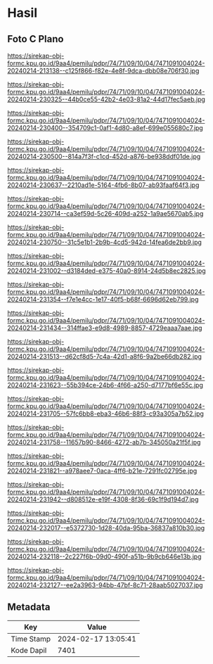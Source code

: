 # Hasil

## Foto C Plano

https://sirekap-obj-formc.kpu.go.id/9aa4/pemilu/pdpr/74/71/09/10/04/7471091004024-20240214-213138--c125f866-f82e-4e8f-9dca-dbb08e706f30.jpg

https://sirekap-obj-formc.kpu.go.id/9aa4/pemilu/pdpr/74/71/09/10/04/7471091004024-20240214-230325--44b0ce55-42b2-4e03-81a2-44d17fec5aeb.jpg

https://sirekap-obj-formc.kpu.go.id/9aa4/pemilu/pdpr/74/71/09/10/04/7471091004024-20240214-230400--354709c1-0af1-4d80-a8ef-699e055680c7.jpg

https://sirekap-obj-formc.kpu.go.id/9aa4/pemilu/pdpr/74/71/09/10/04/7471091004024-20240214-230500--814a7f3f-c1cd-452d-a876-be938ddf01de.jpg

https://sirekap-obj-formc.kpu.go.id/9aa4/pemilu/pdpr/74/71/09/10/04/7471091004024-20240214-230637--2210ad1e-5164-4fb6-8b07-ab93faaf64f3.jpg

https://sirekap-obj-formc.kpu.go.id/9aa4/pemilu/pdpr/74/71/09/10/04/7471091004024-20240214-230714--ca3ef59d-5c26-409d-a252-1a9ae5670ab5.jpg

https://sirekap-obj-formc.kpu.go.id/9aa4/pemilu/pdpr/74/71/09/10/04/7471091004024-20240214-230750--31c5e1b1-2b9b-4cd5-942d-14fea6de2bb9.jpg

https://sirekap-obj-formc.kpu.go.id/9aa4/pemilu/pdpr/74/71/09/10/04/7471091004024-20240214-231002--d3184ded-e375-40a0-8914-24d5b8ec2825.jpg

https://sirekap-obj-formc.kpu.go.id/9aa4/pemilu/pdpr/74/71/09/10/04/7471091004024-20240214-231354--f7e1e4cc-1e17-40f5-b68f-6696d62eb799.jpg

https://sirekap-obj-formc.kpu.go.id/9aa4/pemilu/pdpr/74/71/09/10/04/7471091004024-20240214-231434--314ffae3-e9d8-4989-8857-4729eaaa7aae.jpg

https://sirekap-obj-formc.kpu.go.id/9aa4/pemilu/pdpr/74/71/09/10/04/7471091004024-20240214-231513--d62cf8d5-7c4a-42d1-a8f6-9a2be66db282.jpg

https://sirekap-obj-formc.kpu.go.id/9aa4/pemilu/pdpr/74/71/09/10/04/7471091004024-20240214-231623--55b394ce-24b6-4f66-a250-d7177bf6e55c.jpg

https://sirekap-obj-formc.kpu.go.id/9aa4/pemilu/pdpr/74/71/09/10/04/7471091004024-20240214-231705--57fc6bb8-eba3-46b6-88f3-c93a305a7b52.jpg

https://sirekap-obj-formc.kpu.go.id/9aa4/pemilu/pdpr/74/71/09/10/04/7471091004024-20240214-231758--11657b90-8466-4272-ab7b-345050a21f5f.jpg

https://sirekap-obj-formc.kpu.go.id/9aa4/pemilu/pdpr/74/71/09/10/04/7471091004024-20240214-231821--a978aee7-0aca-4ff6-b21e-7291fc02795e.jpg

https://sirekap-obj-formc.kpu.go.id/9aa4/pemilu/pdpr/74/71/09/10/04/7471091004024-20240214-231942--d808512e-e19f-4308-8f36-69c1f9d194d7.jpg

https://sirekap-obj-formc.kpu.go.id/9aa4/pemilu/pdpr/74/71/09/10/04/7471091004024-20240214-232017--e5372730-1d28-40da-95ba-36837a810b30.jpg

https://sirekap-obj-formc.kpu.go.id/9aa4/pemilu/pdpr/74/71/09/10/04/7471091004024-20240214-232118--2c227f6b-09d0-490f-a51b-9b9cb646e13b.jpg

https://sirekap-obj-formc.kpu.go.id/9aa4/pemilu/pdpr/74/71/09/10/04/7471091004024-20240214-232127--ee2a3963-94bb-47bf-8c71-28aab5027037.jpg


## Metadata

| Key        | Value               |
| ---------- | ------------------- |
| Time Stamp | 2024-02-17 13:05:41 |
| Kode Dapil | 7401                |



